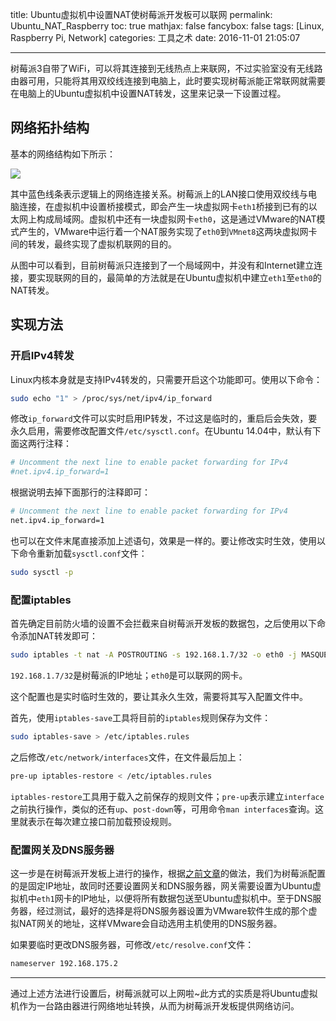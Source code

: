 title: Ubuntu虚拟机中设置NAT使树莓派开发板可以联网
permalink: Ubuntu_NAT_Raspberry
toc: true
mathjax: false
fancybox: false
tags: [Linux, Raspberry Pi, Network]
categories: 工具之术
date: 2016-11-01 21:05:07

---

树莓派3自带了WiFi，可以将其连接到无线热点上来联网，不过实验室没有无线路由器可用，只能将其用双绞线连接到电脑上，此时要实现树莓派能正常联网就需要在电脑上的Ubuntu虚拟机中设置NAT转发，这里来记录一下设置过程。

<!--more-->

## 网络拓扑结构

基本的网络结构如下所示：

![](http://gmf.shengnengjin.cn/20161101160822.png)

其中蓝色线条表示逻辑上的网络连接关系。树莓派上的LAN接口使用双绞线与电脑连接，在虚拟机中设置桥接模式，即会产生一块虚拟网卡`eth1`桥接到已有的以太网上构成局域网。虚拟机中还有一块虚拟网卡`eth0`，这是通过VMware的NAT模式产生的，VMware中运行着一个NAT服务实现了`eth0`到`VMnet8`这两块虚拟网卡间的转发，最终实现了虚拟机联网的目的。

从图中可以看到，目前树莓派只连接到了一个局域网中，并没有和Internet建立连接，要实现联网的目的，最简单的方法就是在Ubuntu虚拟机中建立`eth1`至`eth0`的NAT转发。

## 实现方法

### 开启IPv4转发

Linux内核本身就是支持IPv4转发的，只需要开启这个功能即可。使用以下命令：

```bash
sudo echo "1" > /proc/sys/net/ipv4/ip_forward
```

修改`ip_forward`文件可以实时启用IP转发，不过这是临时的，重启后会失效，要永久启用，需要修改配置文件`/etc/sysctl.conf`。在Ubuntu 14.04中，默认有下面这两行注释：

```bash
# Uncomment the next line to enable packet forwarding for IPv4
#net.ipv4.ip_forward=1
```

根据说明去掉下面那行的注释即可：

```bash
# Uncomment the next line to enable packet forwarding for IPv4
net.ipv4.ip_forward=1
```

也可以在文件末尾直接添加上述语句，效果是一样的。要让修改实时生效，使用以下命令重新加载`sysctl.conf`文件：

```bash
sudo sysctl -p
```

### 配置iptables

首先确定目前防火墙的设置不会拦截来自树莓派开发板的数据包，之后使用以下命令添加NAT转发即可：

```bash
sudo iptables -t nat -A POSTROUTING -s 192.168.1.7/32 -o eth0 -j MASQUERADE
```

`192.168.1.7/32`是树莓派的IP地址；`eth0`是可以联网的网卡。

这个配置也是实时临时生效的，要让其永久生效，需要将其写入配置文件中。

首先，使用`iptables-save`工具将目前的`iptables`规则保存为文件：

```bash
sudo iptables-save > /etc/iptables.rules
```

之后修改`/etc/network/interfaces`文件，在文件最后加上：

```bash
pre-up iptables-restore < /etc/iptables.rules
```

`iptables-restore`工具用于载入之前保存的规则文件；`pre-up`表示建立`interface`之前执行操作，类似的还有`up`、`post-down`等，可用命令`man interfaces`查询。这里就表示在每次建立接口前加载预设规则。

### 配置网关及DNS服务器

这一步是在树莓派开发板上进行的操作，根据[之前文章](/2016/10/27/Raspberry_Pi_Static_IP/)的做法，我们为树莓派配置的是固定IP地址，故同时还要设置网关和DNS服务器，网关需要设置为Ubuntu虚拟机中`eth1`网卡的IP地址，以便将所有数据包送至Ubuntu虚拟机中。至于DNS服务器，经过测试，最好的选择是将DNS服务器设置为VMware软件生成的那个虚拟NAT网关的地址，这样VMware会自动选用主机使用的DNS服务器。

如果要临时更改DNS服务器，可修改`/etc/resolve.conf`文件：

```bash
nameserver 192.168.175.2
```

----------

通过上述方法进行设置后，树莓派就可以上网啦~此方式的实质是将Ubuntu虚拟机作为一台路由器进行网络地址转换，从而为树莓派开发板提供网络访问。





